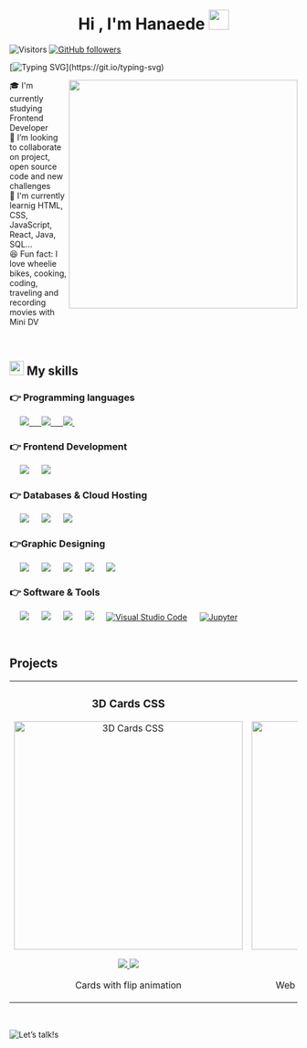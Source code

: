 
<h1 align="center"><b>Hi , I'm Hanaede </b><img src="https://media.giphy.com/media/hvRJCLFzcasrR4ia7z/giphy.gif" width="35"></h1>  
<!--  -->

![Visitors](https://api.visitorbadge.io/api/visitors?path=https%3A%2F%2Fgithub.com%2FHanaede%2FHanaede&label=Visitors&labelColor=%23f4f5f5&countColor=%23202222&style=flat-square&labelStyle=lower) [![GitHub followers](https://img.shields.io/github/followers/Hanaede.svg?style=social&label=Follow)](https://github.com/Hanaede?tab=followers)
<br/>

[![Typing SVG](https://readme-typing-svg.demolab.com?font=Roboto&weight=700&size=40&duration=2500&pause=1000&color=BE97C6&background=85FF4000&center=true&vCenter=true&width=1000&lines=Frontend+Developer+student;Learning+HTML%2C+CSS%2C+JS%2C+React%2C+Java%2C+Sql...)](https://git.io/typing-svg)



<img align="right" width="400" height="400" src="https://github.com/Hanaede/Hanaede/assets/115145469/839bdc72-b19b-4458-bcb8-f2217a30406a">  

🎓 I'm currently studying Frontend Developer  
🤝 I’m looking to collaborate on project, open source code and new challenges  
📓 I'm currently learnig HTML, CSS, JavaScript, React, Java, SQL...    
😆 Fun fact: I love wheelie bikes, cooking, coding, traveling and recording movies with Mini DV

<br/>

## <img src = "https://media2.giphy.com/media/QssGEmpkyEOhBCb7e1/giphy.gif?cid=ecf05e47a0n3gi1bfqntqmob8g9aid1oyj2wr3ds3mg700bl&rid=giphy.gif" width = 25px> My skills  

### 👉 Programming languages

<p align="left"> 
  &emsp;
  <a href="https://developer.mozilla.org/en-US/docs/Web/JavaScript" target="_blank"> 
     <img src="https://img.shields.io/badge/JavaScript-323330?style=for-the-badge&logo=javascript&logoColor=F7DF1E">
  &emsp;
     <img src="https://img.shields.io/badge/java-%23ED8B00.svg?style=for-the-badge&logo=openjdk&logoColor=white">
  &emsp;  
   <a href="https://www.python.org" target="_blank">
    <img src="https://img.shields.io/badge/Python-FFD43B?style=for-the-badge&logo=python&logoColor=blue">
  </a>
  &emsp;
</p>

### 👉 Frontend Development
<p align="left"> 
  &emsp; 
  <img src="https://img.shields.io/badge/HTML5-E34F26?style=for-the-badge&logo=html5&logoColor=white"> 
  &emsp;
  <img src="https://img.shields.io/badge/CSS3-1572B6?style=for-the-badge&logo=css3&logoColor=white">
   &emsp;
</p>

### 👉 Databases & Cloud Hosting
<p align="left">
  &emsp;
    <img src="https://img.shields.io/badge/MySQL-005C84?style=for-the-badge&logo=mysql&logoColor=white">
  &emsp;
    <img src="https://img.shields.io/badge/SQLite-07405E?style=for-the-badge&logo=sqlite&logoColor=white">
  &emsp;
    <img src="https://img.shields.io/badge/PostgreSQL-316192?style=for-the-badge&logo=postgresql&logoColor=white">
  &emsp;
 </p>
  
### 👉Graphic Designing
<p align="left">
  &emsp;
  <img src="https://img.shields.io/badge/Adobe%20Illustrator-FF9A00?style=for-the-badge&logo=adobe%20illustrator&logoColor=white">
  &emsp;
  <img src="https://img.shields.io/badge/Adobe%20InDesign-FF3366?style=for-the-badge&logo=Adobe%20InDesign&logoColor=white">
  &emsp;
  <img src="https://img.shields.io/badge/Adobe%20Lightroom-31A8FF?style=for-the-badge&logo=Adobe%20Lightroom&logoColor=white">
  &emsp;
  <img src="https://img.shields.io/badge/Adobe%20Premiere%20Pro-9999FF?style=for-the-badge&logo=Adobe%20Premiere%20Pro&logoColor=white">
  &emsp;
  <img src="https://img.shields.io/badge/Figma-F24E1E?style=for-the-badge&logo=figma&logoColor=white">
 </p>

 ### 👉 Software & Tools
 
<p>
  &emsp;
    <img src="https://img.shields.io/badge/Adobe%20Creative%20Cloud-DA1F26?style=for-the-badge&logo=Adobe%20Creative%20Cloud&logoColor=white">
  &emsp;
    <img src="https://img.shields.io/badge/Codepen-000000?style=for-the-badge&logo=codepen&logoColor=white">
  &emsp;
    <img src="https://img.shields.io/badge/GIT-E44C30?style=for-the-badge&logo=git&logoColor=white">
  &emsp;
  <img  src="https://img.shields.io/badge/IntelliJ_IDEA-000000.svg?style=for-the-badge&logo=intellij-idea&logoColor=white">
  &emsp;
    <a href="#"><img alt="Visual Studio Code" src="https://img.shields.io/badge/Visual_Studio_Code-0078D4?style=for-the-badge&logo=visual%20studio%20code&logoColor=white"></a>
  &emsp;
    <a href="#"><img alt="Jupyter" src="https://img.shields.io/badge/Jupyter-F37626.svg?&style=for-the-badge&logo=Jupyter&logoColor=white"></a>
  &emsp;
</p>

<br/>

## Projects

<table>
<tr>
<td width="50%">
<h3 align="center">3D Cards CSS</h3>
<div align="center">
<a href="https://3d-cards-css.netlify.app/"><img src="https://github.com/Hanaede/Hanaede/assets/115145469/654e3c55-d7df-4d3d-ac8c-f90bbaf3388d" width="400" alt="3D Cards CSS"></a>
<p>
<a href="https://github.com/ArisGuimera/Android-Expert" target="_blank">
<img src="https://img.shields.io/badge/CÓDIGO-ff9?style=for-the-badge&logo=github&logoColor=black">
</a>
<a href="https://youtu.be/vJapzH_46a8" target="_blank">
<img src="https://img.shields.io/badge/-Youtube-green?style=for-the-badge&color=fbfc40">
</a>
</p>
<p>Cards with flip animation</p>
</div>

</td>

<td width="50%">          
<h3 align="center">Tolomalo indie magazine</h3>
<div align="center">
<a href="https://tolomalo-web-def.netlify.app/"><img src="https://github.com/Hanaede/Hanaede/assets/115145469/8c72b417-adbd-4720-822f-76c43ccab5e3" width="400" alt="3D Cards CSS"></a>
<br>
<p>
<a href="https://github.com/ArisGuimera/Android-Expert" target="_blank">
<img src="https://img.shields.io/badge/CÓDIGO-ff9?style=for-the-badge&logo=github&logoColor=black">
</a>
<a href="https://youtu.be/vJapzH_46a8" target="_blank">
<img src="https://img.shields.io/badge/-Youtube-green?style=for-the-badge&color=fbfc40">
</a>
</p>
<p>Web design for an indie cultural magazine</p>
</div>
</table>
</div>
<br>


![Let’s talk!s](https://github.com/Hanaede/Hanaede/assets/115145469/1a82f092-7dcb-4e16-9298-45ba8fae31ce)

